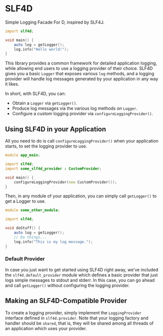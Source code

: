 # SLF4D
Simple Logging Facade For D, inspired by SLF4J.

```d
import slf4d;

void main() {
    auto log = getLogger();
    log.info("Hello world!");
}
```

This library provides a common framework for detailed application logging, while allowing end users to use a logging provider of their choice. SLF4D gives you a basic `Logger` that exposes various `log` methods, and a logging provider will handle log messages generated by your application in any way it likes.

In short, with SLF4D, you can:
- Obtain a `Logger` via `getLogger()`.
- Produce log messages via the various log methods on `Logger`.
- Configure a custom logging provider via `configureLoggingProvider()`.

## Using SLF4D in your Application
All you need to do is call `configureLoggingProvider()` when your application starts, to set the logging provider to use.
```d
module app_main;

import slf4d;
import some_slf4d_provider : CustomProvider;

void main() {
    configureLoggingProvider(new CustomProvider());
}
```

Then, in any module of your application, you can simply call `getLogger()` to get a Logger to use.

```d
module some_other_module;

import slf4d;

void doStuff() {
    auto log = getLogger();
    // Do things...
    log.info("This is my log message.");
}
```

### Default Provider
In case you just want to get started using SLF4D right away, we've included the `slf4d.default_provider` module which defines a basic provider that just logs simple messages to stdout and stderr. In this case, you can go ahead and call `getLogger()` without configuring the logging provider.

## Making an SLF4D-Compatible Provider
To create a logging provider, simply implement the `LoggingProvider` interface defined in `slf4d.provider`. Note that your logging factory and handler should be `shared`, that is, they will be shared among all threads of an application which uses your provider.
